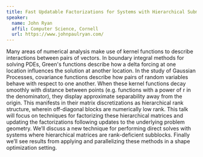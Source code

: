 ```yaml
---
title: Fast Updatable Factorizations for Systems with Hierarchical Submatrices
speaker:
  name: John Ryan
  affil: Computer Science, Cornell
  url: https://www.johnpaulryan.com/
---
```


Many areas of numerical analysis make use of  kernel functions to describe interactions between pairs of vectors. In boundary integral methods for solving PDEs, Green's functions describe how a delta forcing at one location influences the solution at another location. In the study of Gaussian Processes, covariance functions describe how pairs of random variables behave with respect to one another. When these kernel functions decay smoothly with distance between points (e.g. functions with a power of r in the denominator), they display approximate separability away from the origin. This manifests in their matrix discretizations as hierarchical rank structure, wherein off-diagonal blocks are numerically low rank. 
This talk will focus on techniques for factorizing these hierarchical matrices and updating the factorizations following updates to the underlying problem geometry. We’ll discuss a new technique for performing direct solves with systems where hierarchical matrices are rank-deficient subblocks. Finally we’ll see results from applying and parallelizing these methods in a shape optimization setting.